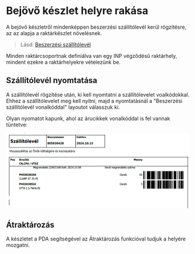 # Bejövő készlet helyre rakása

A bejövő készletről mindenképpen beszerzési szállítólevél kerül rögzítésre, az az alapja a raktárkészlet növelésnek.

> Lásd: [Beszerzési szállítólevél](../Beszerzes/Szallitolevel)

Minden raktárcsoportnak definiálva van egy INP végződésű raktárhely, mindent ezekre a raktárhelyekre vételezünk be.

## Szállítólevél nyomtatása

A szállítólevél rögzítése után, ki kell nyomtatni a szállítólevelet voalkódokkal. Ehhez a szállítólevelet meg kell nyitni, majd a nyomtatásnál a "Beszerzési szállítólevél vonalkóddal" layoutot válasszuk ki.

Olyan nyomatot kapunk, ahol az árucikkek vonalkóddal is fel vannak tüntetve:

![Árucikkek vonalkóddal](image-14.png)

## Átraktározás

A készletet a PDA segítségével az Átraktározás funkcióval tudjuk a helyére mozgatni.
